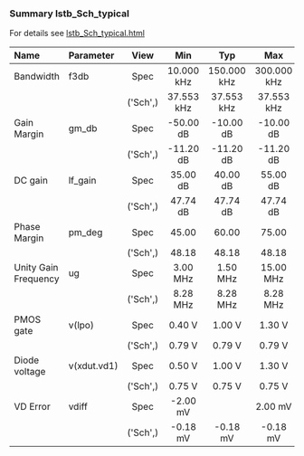 ### Summary lstb_Sch_typical

For details see <a href='lstb_Sch_typical.html'>lstb_Sch_typical.html</a>

|**Name**|**Parameter**|**View**|**Min** | **Typ** | **Max**|
|:---|:---|:---:|:---:|:---:|:---:|
|Bandwidth|f3db | Spec | 10.000 kHz | 150.000 kHz | 300.000 kHz |
| | | ('Sch',)|37.553 kHz | 37.553 kHz | 37.553 kHz |
|Gain Margin|gm\_db | Spec | -50.00 dB | -10.00 dB | -10.00 dB |
| | | ('Sch',)|-11.20 dB | -11.20 dB | -11.20 dB |
|DC gain|lf\_gain | Spec | 35.00 dB | 40.00 dB | 55.00 dB |
| | | ('Sch',)|47.74 dB | 47.74 dB | 47.74 dB |
|Phase Margin|pm\_deg | Spec | 45.00  | 60.00  | 75.00  |
| | | ('Sch',)|48.18  | 48.18  | 48.18  |
|Unity Gain Frequency|ug | Spec | 3.00 MHz | 1.50 MHz | 15.00 MHz |
| | | ('Sch',)|8.28 MHz | 8.28 MHz | 8.28 MHz |
|PMOS gate|v(lpo) | Spec | 0.40 V | 1.00 V | 1.30 V |
| | | ('Sch',)|0.79 V | 0.79 V | 0.79 V |
|Diode voltage|v(xdut.vd1) | Spec | 0.50 V | 1.00 V | 1.30 V |
| | | ('Sch',)|0.75 V | 0.75 V | 0.75 V |
|VD Error|vdiff | Spec | -2.00 mV |  | 2.00 mV |
| | | ('Sch',)|-0.18 mV | -0.18 mV | -0.18 mV |
